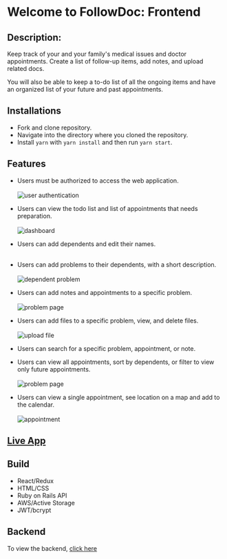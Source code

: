 # Welcome to FollowDoc: Frontend

## Description:

Keep track of your and your family's medical issues and doctor appointments.
Create a list of follow-up items, add notes, and upload related docs.

You will also be able to keep a to-do list of all the ongoing items and have an organized list of your future and past appointments.

## Installations

- Fork and clone repository.
- Navigate into the directory where you cloned the repository.
- Install `yarn` with `yarn install` and then run `yarn start`.

## Features

- Users must be authorized to access the web application.
  <br><br/>
  ![user authentication](https://media.giphy.com/media/NLKuAfdo0O6o1IZYMD/giphy.gif)
- Users can view the todo list and list of appointments that needs preparation.
  <br><br/>
  ![dashboard](https://media.giphy.com/media/X7kqikqMB8gQMxc1Bc/giphy.gif)
- Users can add dependents and edit their names.
  <br><br/>
- Users can add problems to their dependents, with a short description.
  <br><br/>
  ![dependent problem](https://media.giphy.com/media/uUVpeh6dGUVQWtVsoN/giphy.gif)

- Users can add notes and appointments to a specific problem.
  <br><br/>
  ![problem page](https://media.giphy.com/media/K3reJOlaDLKI1XIF1r/giphy.gif)
- Users can add files to a specific problem, view, and delete files.
  <br><br/>
  ![upload file](https://media.giphy.com/media/jgwMyXdaRbzxm58NuY/giphy.gif)

- Users can search for a specific problem, appointment, or note.

- Users can view all appointments, sort by dependents, or filter to view only future appointments.
  <br><br/>
  ![problem page](https://media.giphy.com/media/f52zMqwe8RhP559aJ3/giphy.gif)

- Users can view a single appointment, see location on a map and add to the calendar.
  <br><br/>
  ![appointment](https://media.giphy.com/media/kYWQ48VfiJMK1zRrJE/giphy.gif)
  
## [Live App](http://follow-doc.surge.sh/)

## Build

- React/Redux
- HTML/CSS
- Ruby on Rails API
- AWS/Active Storage
- JWT/bcrypt

## Backend

To view the backend, [click here](https://github.com/cohenoa33/follow-doc-backend)
